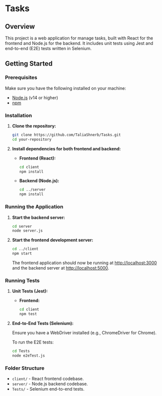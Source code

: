 # Tasks

## Overview

This project is a web application for manage tasks, built with React for the frontend and Node.js for the backend. It includes unit tests using Jest and end-to-end (E2E) tests written in Selenium.

## Getting Started

### Prerequisites

Make sure you have the following installed on your machine:
- [Node.js](https://nodejs.org/) (v14 or higher)
- [npm](https://www.npmjs.com/get-npm)


### Installation

1. **Clone the repository:**

   ```bash
   git clone https://github.com/TaliaShnerb/Tasks.git
   cd your-repository
   ```

2. **Install dependencies for both frontend and backend:**

   - **Frontend (React):**

     ```bash
     cd client
     npm install
     ```

   - **Backend (Node.js):**

     ```bash
     cd ../server
     npm install
     ```

### Running the Application

1. **Start the backend server:**

   ```bash
   cd server
   node server.js
   ```

2. **Start the frontend development server:**

   ```bash
   cd ../client
   npm start
   ```

   The frontend application should now be running at [http://localhost:3000](http://localhost:3000) and the backend server at [http://localhost:5000](http://localhost:5000).

### Running Tests

1. **Unit Tests (Jest):**

   - **Frontend:**

     ```bash
     cd client
     npm test
     ```
   

2. **End-to-End Tests (Selenium):**

   Ensure you have a WebDriver installed (e.g., ChromeDriver for Chrome).

   To run the E2E tests:

   ```bash
   cd Tests
   node e2eTest.js
   ```

### Folder Structure

- `client/` - React frontend codebase.
- `server/` - Node.js backend codebase.
- `Tests/` - Selenium end-to-end tests.




